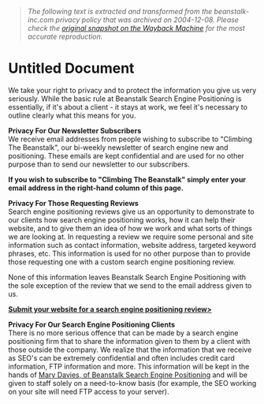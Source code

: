 > *The following text is extracted and transformed from the beanstalk-inc.com privacy policy that was archived on 2004-12-08. Please check the [original snapshot on the Wayback Machine](https://web.archive.org/web/20041208162305id_/http%3A//www.beanstalk-inc.com/search-engine-positioning/privacy.htm) for the most accurate reproduction.*

# Untitled Document

We take your right to privacy and to protect the information you give us very seriously. While the basic rule at Beanstalk Search Engine Positioning is essentially, if it's about a client - it stays at work, we feel it's necessary to outline clearly what this means for you.

**Privacy For Our Newsletter Subscribers**  
We receive email addresses from people wishing to subscribe to "Climbing The Beanstalk", our bi-weekly newsletter of search engine new and positioning. These emails are kept confidential and are used for no other purpose than to send our newsletter to our subscribers.

**If you wish to subscribe to "Climbing The Beanstalk" simply enter your email address in the right-hand column of this page.**

**Privacy For Those Requesting Reviews**  
Search engine positioning reviews give us an opportunity to demonstrate to our clients how search engine positioning works, how it can help their website, and to give them an idea of how we work and what sorts of things we are looking at. In requesting a review we require some personal and site information such as contact information, website address, targeted keyword phrases, etc. This information is used for no other purpose than to provide those requesting one with a custom search engine positioning review.

None of this information leaves Beanstalk Search Engine Positioning with the sole exception of the review that we send to the email address given to us.

**[Submit your website for a search engine positioning review>](https://web.archive.org/web/20041208162305id_/http%3A//www.beanstalk-inc.com/search-engine-positioning/review.htm)**

**Privacy For Our Search Engine Positioning Clients**  
There is no more serious offence that can be made by a search engine positioning firm that to share the information given to them by a client with those outside the company. We realize that the information that we receive as SEO's can be extremely confidential and often includes credit card information, FTP information and more. This information will be kept in the hands of [Mary Davies, of Beanstalk Search Engine Positioning](https://web.archive.org/web/20041208162305id_/http%3A//www.beanstalk-inc.com/search-engine-positioning/about-us.htm) and will be given to staff solely on a need-to-know basis (for example, the SEO working on your site will need FTP access to your server).
